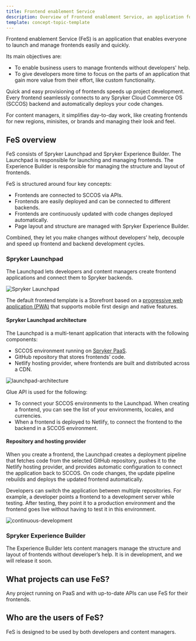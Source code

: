 ```yaml
---
title: Frontend enablement Service
description: Overview of Frontend enablement Service, an application for launching frontends.
template: concept-topic-template
---
```


Frontend enablement Service (FeS) is an application that enables everyone to launch and manage frontends easily and quickly.

Its main objectives are:
* To enable business users to manage frontends without developers' help.
* To give developers more time to focus on the parts of an application that gain more value from their effort, like custom functionality.

Quick and easy provisioning of frontends speeds up project development. Every frontend seamlessly connects to any Spryker Cloud Commerce OS (SCCOS) backend and automatically deploys your code changes.

For content managers, it simplifies day-to-day work, like creating frontends for new regions, minisites, or brands and managing their look and feel.

## FeS overview

FeS consists of Spryker Launchpad and Spryker Experience Builder. The Launchpad is responsible for launching and managing frontends. The Experience Builder is responsible for managing the structure and layout of frontends.

FeS is structured around four key concepts:

* Frontends are connected to SCCOS via APIs.
* Frontends are easily deployed and can be connected to different backends.
* Frontends are continuously updated with code changes deployed automatically.
* Page layout and structure are managed with Spryker Experience Builder.

Combined, they let you make changes without developers’ help, decouple and speed up frontend and backend development cycles.

### Spryker Launchpad

The Launchpad lets developers and content managers create frontend applications and connect them to Spryker backends.

![Spryker Launchpad](https://spryker.s3.eu-central-1.amazonaws.com/docs/fes/dev/front-end-enablement-service.md/spryker-launchpad.png)


The default frontend template is a Storefront based on a [progressive web application (PWA)](https://developer.mozilla.org/en-US/docs/Web/Progressive_web_apps) that supports mobile first design and native features.

#### Spryker Launchpad architecture

The Launchpad is a multi-tenant application that interacts with the following components:
* SCCOS environment running on [Spryker PaaS](https://spryker.com/en/paas-cloud/).
* GitHub repository that stores frontends’ code.
* Netlify hosting provider, where frontends are built and distributed across a CDN.

![launchpad-architecture](https://confluence-connect.gliffy.net/embed/image/70b3572e-f2a0-40d7-826e-3862d16bdfd7.png?utm_medium=live&utm_source=custom)

Glue API is used for the following:
* To connect your SCCOS environments to the Launchpad. When creating a frontend, you can see the list of your environments, locales, and currencies.
* When a frontend is deployed to Netlify, to connect the frontend to the backend in a SCCOS environment.

#### Repository and hosting provider
When you create a frontend, the Launchpad creates a deployment pipeline that fetches code from the selected GitHub repository, pushes it to the Netlify hosting provider, and provides automatic configuration to connect the application back to SCCOS. On code changes, the update pipeline rebuilds and deploys the updated frontend automatically.

Developers can switch the application between multiple repositories. For example, a developer points a frontend to a development server while testing. After testing, they point it to a production environment and the frontend goes live without having to test it in this environment.


![continuous-development](https://spryker.s3.eu-central-1.amazonaws.com/docs/fes/dev/front-end-enablement-service.md/continuous-development.png)

### Spryker Experience Builder
The Experience Builder lets content managers manage the structure and layout of frontends without developer’s help. It is in development, and we will release it soon.

## What projects can use FeS?
Any project running on PaaS and with up-to-date APIs can use FeS for their frontends.

## Who are the users of FeS?
FeS is designed to be used by both developers and content managers.
